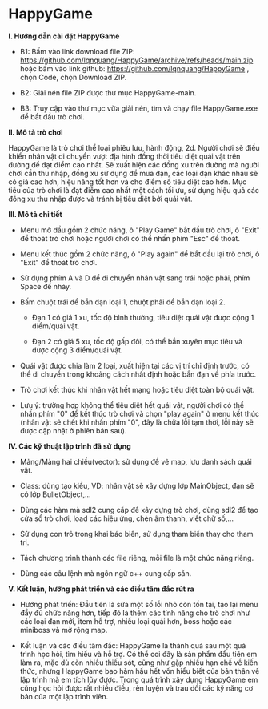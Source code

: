 # HappyGame

**I. Hướng dẫn cài đặt HappyGame**

- B1: Bấm vào link download file ZIP: https://github.com/lqnquang/HappyGame/archive/refs/heads/main.zip hoặc bấm vào link github: https://github.com/lqnquang/HappyGame , chọn Code, chọn Download ZIP.
     
- B2: Giải nén file ZIP được thư mục HappyGame-main. 

- B3: Truy cập vào thư mục vừa giải nén, tìm và chạy file HappyGame.exe để bắt đầu trò chơi.


**II. Mô tả trò chơi**

HappyGame là trò chơi thể loại phiêu lưu, hành động, 2d. Người chơi sẽ điều khiển nhân vật di chuyển vượt địa hình đồng thời tiêu diệt quái vật trên đường để đạt
điểm cao nhất. Sẽ xuất hiện các đồng xu trên đường mà người chơi cần thu nhập, đồng xu sử dụng để mua đạn, các loại đạn khác nhau sẽ có giá cao hơn, hiệu năng tốt 
hơn và cho điểm số tiêu diệt cao hơn. Mục tiêu của trò chơi là đạt điểm cao nhất một cách tối ưu, sử dụng hiệu quả các đồng xu thu nhập được và tránh bị tiêu diệt 
bởi quái vật.
     
  
**III. Mô tả chi tiết**

- Menu mở đầu gồm 2 chức năng, ô "Play Game" bắt đầu trò chơi, ô "Exit" để thoát trò chơi hoặc người chơi có thể nhấn phím "Esc" để thoát.
     
- Menu kết thúc gồm 2 chức năng, ô "Play again" để bắt đầu lại trò chơi, ô "Exit" để thoát trò chơi.
          
- Sử dụng phím A và D để di chuyển nhân vật sang trái hoặc phải, phím Space để nhảy.
     
- Bấm chuột trái để bắn đạn loại 1, chuột phải để bắn đạn loại 2.
     
     + Đạn 1 có giá 1 xu, tốc độ bình thường, tiêu diệt quái vật được cộng 1 điểm/quái vật.
          
     + Đạn 2 có giá 5 xu, tốc độ gấp đôi, có thể bắn xuyên mục tiêu và được cộng 3 điểm/quái vật.
          
- Quái vật được chia làm 2 loại, xuất hiện tại các vị trí chỉ định trước, có thể di chuyển trong khoảng cách nhất định hoặc bắn đạn về phía trước.
     
- Trò chơi kết thúc khi nhân vật hết mạng hoặc tiêu diệt toàn bộ quái vật.
     
- Lưu ý: trường hợp không thể tiêu diệt hết quái vật, người chơi có thể nhấn phím "0" để kết thúc trò chơi và chọn "play again" ở menu kết thúc (nhân vật sẽ chết 
khi nhấn phím "0", đây là chữa lỗi tạm thời, lỗi này sẽ được cập nhật ở phiên bản sau).
     
**IV. Các kỹ thuật lập trình đã sử dụng**

- Mảng/Mảng hai chiều(vector): sử dụng để vẽ map, lưu danh sách quái vật.
     
- Class: dùng tạo kiểu, VD: nhân vật sẽ xây dựng lớp MainObject, đạn sẽ có lớp BulletObject,...
     
- Dùng các hàm mà sdl2 cung cấp để xây dựng trò chơi, dùng sdl2 để tạo cửa sổ trò chơi, load các hiệu ứng, chèn âm thanh, viết chữ số,...
     
- Sử dụng con trỏ trong khai báo biến, sử dụng tham biến thay cho tham trị.
     
- Tách chương trình thành các file riêng, mỗi file là một chức năng riêng.
     
- Dùng các câu lệnh mà ngôn ngữ c++ cung cấp sẵn.
     
**V. Kết luận, hướng phát triển và các điều tâm đắc rút ra**

- Hướng phát triển: Đầu tiên là sửa một số lỗi nhỏ còn tồn tại, tạo lại menu đầy đủ chức năng hơn, tiếp đó là thêm các tính năng cho trò chơi như các loại đạn 
mới, item hỗ trợ, nhiều loại quái hơn, boss hoặc các miniboss và mở rộng map.

- Kết luận và các điều tâm đắc: HappyGame là thành quả sau một quá trình học hỏi, tìm hiểu và hỗ trợ. Có thể coi đây là sản phẩm đầu tiên em làm ra, mặc dù còn nhiều thiếu sót, cũng như gặp nhiều hạn chế về kiến thức, nhưng HappyGame bao hàm hầu hết vốn hiểu biết của bản thân về lập trình mà em tích lũy được. Trong quá trình xây dựng HappyGame em cũng học hỏi được rất nhiều điều, rèn luyện và trau dồi các kỹ năng cơ bản của một lập trình viên.
